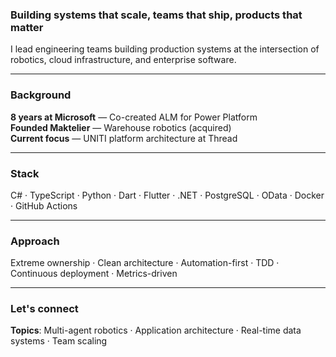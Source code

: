 ### Building systems that scale, teams that ship, products that matter

I lead engineering teams building production systems at the intersection of robotics, cloud infrastructure, and enterprise software.

---

### Background

**8 years at Microsoft** — Co-created ALM for Power Platform  
**Founded Maktelier** — Warehouse robotics (acquired)  
**Current focus** — UNITI platform architecture at Thread

---

### Stack

C# · TypeScript · Python · Dart · Flutter · .NET · PostgreSQL · OData · Docker · GitHub Actions

---

### Approach

Extreme ownership · Clean architecture · Automation-first · TDD · Continuous deployment · Metrics-driven

---

### Let's connect

**Topics**: Multi-agent robotics · Application architecture · Real-time data systems · Team scaling

